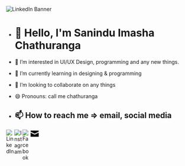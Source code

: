 ![LinkedIn Banner](https://media.licdn.com/dms/image/D5616AQHH86Ar-LB3iw/profile-displaybackgroundimage-shrink_350_1400/0/1714714880398?e=1721865600&v=beta&t=HRQ9tmyKktgmMnC6CKUg7mNrprtzYQNyw0qNo2uPnjo)

- # 👋 Hello, I'm Sanindu Imasha Chathuranga

- 👀 I’m interested in UI/UX Design, programming and any new things.
- 🌱 I’m currently learning in designing & programming
- 💞️ I’m looking to collaborate on any things
- 😄 Pronouns: call me chathuranga

- ## 📫 How to reach me => email, social media

[<img align="left" alt="LinkedIn" width="22px" src="https://raw.githubusercontent.com/iconic/open-iconic/master/svg/linkedin.svg" />][linkedin]
[<img align="left" alt="Instagram" width="22px" src="https://raw.githubusercontent.com/iconic/open-iconic/master/svg/instagram.svg" />][instagram]
[<img align="left" alt="Facebook" width="22px" src="https://raw.githubusercontent.com/iconic/open-iconic/master/svg/facebook.svg" />][facebook]
[<img align="left" alt="Email" width="22px" src="https://raw.githubusercontent.com/iconic/open-iconic/master/svg/envelope-closed.svg" />][email]

[linkedin]: https://www.linkedin.com/in/Sanindu%20Imasha%20Chathuranga/
[instagram]: https://instagram.com/s_i_chathuranga24/
[facebook]: https://facebook.com/sanindu.imasha?mibextid=ZbWKwL&_rdc=1&_rdr/
[email]: s.i.chathuranga2001@gmail.com

<!---
SIChathuranga/SIChathuranga is a ✨ special ✨ repository because its `README.md` (this file) appears on your GitHub profile.
You can click the Preview link to take a look at your changes.
--->
